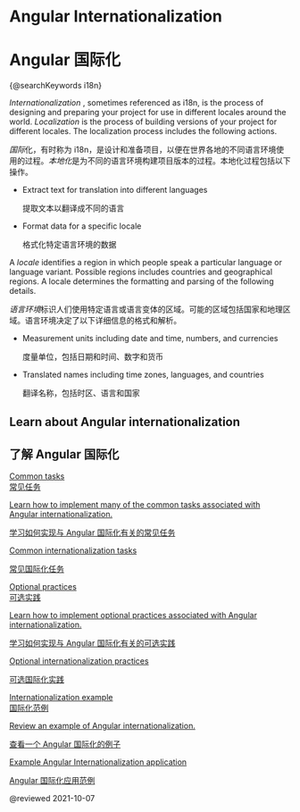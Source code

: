 # Angular Internationalization

# Angular 国际化

{@searchKeywords i18n}

*Internationalization* , sometimes referenced as i18n, is the process of designing and preparing your project for use in different locales around the world.
*Localization* is the process of building versions of your project for different locales.  The localization process includes the following actions.

*国际*化，有时称为 i18n，是设计和准备项目，以便在世界各地的不同语言环境使用的过程。*本地化*是为不同的语言环境构建项目版本的过程。本地化过程包括以下操作。

* Extract text for translation into different languages

  提取文本以翻译成不同的语言

* Format data for a specific locale

  格式化特定语言环境的数据

A *locale* identifies a region in which people speak a particular language or language variant.  Possible regions includes countries and geographical regions.
A locale determines the formatting and parsing of the following details.

*语言环境*标识人们使用特定语言或语言变体的区域。可能的区域包括国家和地理区域。语言环境决定了以下详细信息的格式和解析。

* Measurement units including date and time, numbers, and currencies

  度量单位，包括日期和时间、数字和货币

* Translated names including time zones, languages, and countries

  翻译名称，包括时区、语言和国家

## Learn about Angular internationalization

## 了解 Angular 国际化

<div class="card-container">
    <a href="guide/i18n-common-overview" class="docs-card" title="Common internationalization tasks">
        <section>Common tasks</section>
        <section>常见任务</section>
        <p>Learn how to implement many of the common tasks associated with Angular internationalization.</p>
        <p>学习如何实现与 Angular 国际化有关的常见任务</p>
        <p class="card-footer">Common internationalization tasks</p>
        <p class="card-footer">常见国际化任务</p>
    </a>
    <a href="guide/i18n-optional-overview" class="docs-card" title="Optional internationalization tasks">
        <section>Optional practices</section>
        <section>可选实践</section>
        <p>Learn how to implement optional practices associated with Angular internationalization.</p>
        <p>学习如何实现与 Angular 国际化有关的可选实践</p>
        <p class="card-footer">Optional internationalization practices</p>
        <p class="card-footer">可选国际化实践</p>
    </a>
    <a href="guide/i18n-example" class="docs-card" title="Internationalization example">
        <section>Internationalization example</section>
        <section>国际化范例</section>
        <p>Review an example of Angular internationalization.</p>
        <p>查看一个 Angular 国际化的例子</p>
        <p class="card-footer">Example Angular Internationalization application</p>
        <p class="card-footer">Angular 国际化应用范例</p>
    </a>
</div>

<!-- links -->

<!-- external links -->

<!-- end links -->

@reviewed 2021-10-07
